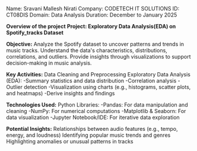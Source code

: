 Name: Sravani Mallesh Nirati
Company: CODETECH IT SOLUTIONS
ID: CT08DIS
Domain: Data Analysis
Duration: December to January 2025

**Overview of the project**
**Project: Exploratory Data Analysis(EDA) on Spotify_tracks Dataset**

**Objective:**
Analyze the Spotify dataset to uncover patterns and trends in music tracks.
Understand the data's characteristics, distributions, correlations, and outliers.
Provide insights through visualizations to support decision-making in music analysis.

**Key Activities:**
Data Cleaning and Preprocessing
Exploratory Data Analysis (EDA):
-Summary statistics and data distribution
-Correlation analysis
-Outlier detection
-Visualization using charts (e.g., histograms, scatter plots, and heatmaps)
-Derive insights and findings

**Technologies Used:**
Python Libraries:
-Pandas: For data manipulation and cleaning
-NumPy: For numerical computations
-Matplotlib & Seaborn: For data visualization
-Jupyter Notebook/IDE: For iterative data exploration

**Potential Insights:**
Relationships between audio features (e.g., tempo, energy, and loudness)
Identifying popular music trends and genres
Highlighting anomalies or unusual patterns in tracks
